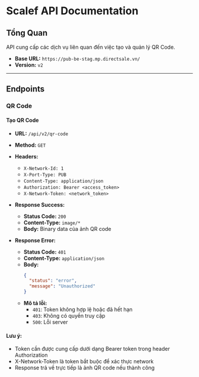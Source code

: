 # Scalef API Documentation

## Tổng Quan
API cung cấp các dịch vụ liên quan đến việc tạo và quản lý QR Code.

- **Base URL:** `https://pub-be-stag.mp.directsale.vn/`
- **Version:** `v2`

---

## Endpoints

### QR Code

#### Tạo QR Code

- **URL:** `/api/v2/qr-code`
- **Method:** `GET`
- **Headers:**
    - `X-Network-Id: 1`
    - `X-Port-Type: PUB`
    - `Content-Type: application/json`
    - `Authorization: Bearer <access_token>`
    - `X-Network-Token: <network_token>`

- **Response Success:**
    - **Status Code:** `200`
    - **Content-Type:** `image/*`
    - **Body:** Binary data của ảnh QR code

- **Response Error:**
    - **Status Code:** `401`
    - **Content-Type:** `application/json`
    - **Body:**
      ```json
      {
        "status": "error",
        "message": "Unauthorized"
      }
      ```
    - **Mô tả lỗi:**
        - `401`: Token không hợp lệ hoặc đã hết hạn
        - `403`: Không có quyền truy cập
        - `500`: Lỗi server

#### Lưu ý:
- Token cần được cung cấp dưới dạng Bearer token trong header Authorization
- X-Network-Token là token bắt buộc để xác thực network
- Response trả về trực tiếp là ảnh QR code nếu thành công
